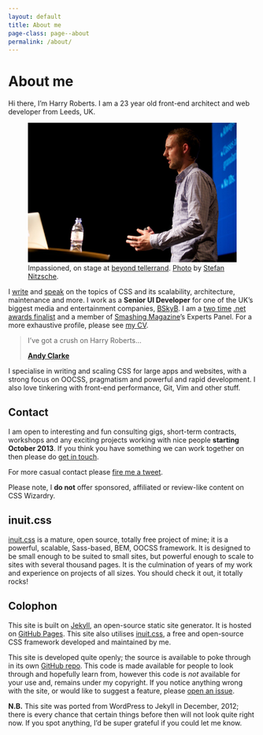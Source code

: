 ```yaml
---
layout: default
title: About me
page-class: page--about
permalink: /about/
---
```


# About me

Hi there, I’m Harry Roberts. I am a 23 year old front-end architect and web
developer from Leeds, UK.

<figure>
  <img src="/img/content/me.jpg" alt="">
  <figcaption>Impassioned, on stage at <a href="http://2013.beyondtellerrand.com/">beyond tellerrand</a>.
  <a href="http://www.flickr.com/photos/stn1978/8899790026/">Photo</a> by
  <a href="https://twitter.com/stn1978">Stefan Nitzsche</a>.</figcaption>
</figure>

I [write](/archive/) and [speak](/speaking/) on the topics of CSS and its scalability,
architecture, maintenance and more. I work as a <b>Senior UI Developer</b> for
one of the UK’s biggest media and entertainment companies, [BSkyB](http://en.wikipedia.org/wiki/BSkyB).
I am a [two time](http://www.netmagazine.com/features/net-awards-2011-10-brilliant-newcomers)
[.net awards finalist](http://www.netmagazine.com/features/net-awards-2013-top-10-young-developers)
and a member of [Smashing Magazine](http://www.smashingmagazine.com/)’s Experts
Panel. For a more exhaustive profile, please see [my CV](http://csswizardry.com/cv/).

<div class="island">
    <blockquote class="delta">
        <p>I’ve got a crush on Harry Roberts…</p>
        <b class="source"><a href="http://unfinished.bz/11">Andy Clarke</a></b>
    </blockquote>
</div>

I specialise in writing and scaling CSS for large apps and websites, with a
strong focus on OOCSS, pragmatism and powerful and rapid development. I also love
tinkering with front-end performance, Git, Vim and other stuff.

## Contact

I am open to interesting and fun consulting gigs, short-term contracts,
workshops and any exciting projects working with nice people **starting October
2013**. If you think you have something we can work together on then please do
[get in touch](mailto:harry@csswizardry.com).

For more casual contact please [fire me a tweet](http://twitter.com/?status=Hey,%20@csswizardry%20).

Please note, I **do not** offer sponsored, affiliated or review-like content on
CSS Wizardry.

## inuit.css

[inuit.css](http://inuitcss.com) is a mature, open source, totally free project of
mine; it is a powerful, scalable, Sass-based, BEM, OOCSS framework. It is
designed to be small enough to be suited to small sites, but powerful enough to
scale to sites with several thousand pages. It is the culmination of years of
my work and experience on projects of all sizes. You should check it out,
it totally rocks!

## Colophon

This site is built on [Jekyll](https://github.com/mojombo/jekyll), an open-source
static site generator. It is hosted on [GitHub Pages](http://pages.github.com/).
This site also utilises [inuit.css](http://inuitcss.com), a free and open-source
CSS framework developed and maintained by me.

This site is developed quite openly; the source is available to poke through in
its own [GitHub repo](https://github.com/csswizardry/csswizardry.github.com).
This code is made available for people to look through and hopefully learn from,
however this code is _not_ available for your use and, remains under my copyright.
If you notice anything wrong with the site, or would like to suggest a feature,
please [open an issue](https://github.com/csswizardry/csswizardry.github.com/issues).

**N.B.** This site was ported from WordPress to Jekyll in December, 2012; there
is every chance that certain things before then will not look quite right now.
If you spot anything, I’d be super grateful if you could let me know.

